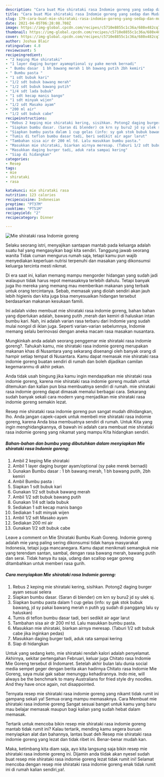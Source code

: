 ```yaml
---
description: "Cara buat Mie shirataki rasa Indomie goreng yang sedap dan Mudah Dibuat"
title: "Cara buat Mie shirataki rasa Indomie goreng yang sedap dan Mudah Dibuat"
slug: 179-cara-buat-mie-shirataki-rasa-indomie-goreng-yang-sedap-dan-mudah-dibuat
date: 2021-04-05T06:28:08.708Z
image: https://img-global.cpcdn.com/recipes/c5710e8855c1c36a/680x482cq70/mie-shirataki-rasa-indomie-goreng-foto-resep-utama.jpg
thumbnail: https://img-global.cpcdn.com/recipes/c5710e8855c1c36a/680x482cq70/mie-shirataki-rasa-indomie-goreng-foto-resep-utama.jpg
cover: https://img-global.cpcdn.com/recipes/c5710e8855c1c36a/680x482cq70/mie-shirataki-rasa-indomie-goreng-foto-resep-utama.jpg
author: Joshua Blair
ratingvalue: 4.8
reviewcount: 5
recipeingredient:
- "2 keping Mie shirataki"
- "1 layer daging burger ayamoptional sy pake merek bernadi"
- " Bumbu dasar  1 bh bawang merah 1 bh bawang putih 2bh kemiri"
- " Bumbu pasta "
- "1 sdt bubuk kari"
- "1/2 sdt bubuk bawang merah"
- "1/2 sdt bubuk bawang putih"
- "1/4 sdt lada bubuk"
- "1 sdt kecap manis bango"
- "1 sdt minyak wijen"
- "1/2 sdt Masako ayam"
- "200 ml air"
- "1/2 sdt bubuk cabe"
recipeinstructions:
- "Rebus 2 keping mie shirataki kering, sisihkan. Potong2 daging burger ayam sesuai selera"
- "Siapkan bumbu dasar. (Saran di blender) cm krn sy buru2 jd sy ulek sj."
- "Siapkan bumbu pasta dalam 1 cup gelas (info: sy gak stok bubuk bawang, jd sy pakai bawang merah n putih yg sudah di panggang lalu sy haluskan)"
- "Tumis di teflon bumbu dasar tadi, beri sedikit air agar larut"
- "Tambahan sisa air dr 200 ml td. Lalu masukkan bumbu pasta."
- "Masukkan mie shirataki, biarkan airnya meresap. (Taburi 1/2 sdt bubuk cabe jika inginkan pedas)"
- "Masukkan daging burger tadi, aduk rata sampai kering"
- "Siap di hidangkan"
categories:
- Resep
tags:
- mie
- shirataki
- rasa

katakunci: mie shirataki rasa 
nutrition: 123 calories
recipecuisine: Indonesian
preptime: "PT37M"
cooktime: "PT51M"
recipeyield: "2"
recipecategory: Dinner

---
```



![Mie shirataki rasa Indomie goreng](https://img-global.cpcdn.com/recipes/c5710e8855c1c36a/680x482cq70/mie-shirataki-rasa-indomie-goreng-foto-resep-utama.jpg)

Selaku seorang istri, menyajikan santapan mantab pada keluarga adalah suatu hal yang mengasyikan bagi kita sendiri. Tanggung jawab seorang  wanita Tidak cuman mengurus rumah saja, tetapi kamu pun wajib menyediakan keperluan nutrisi terpenuhi dan masakan yang dikonsumsi keluarga tercinta mesti nikmat.

Di era  saat ini, kalian memang mampu mengorder hidangan yang sudah jadi walaupun tidak harus repot memasaknya terlebih dahulu. Tetapi banyak juga lho mereka yang memang mau memberikan makanan yang terbaik untuk orang tercintanya. Sebab, memasak yang diolah sendiri akan jauh lebih higienis dan kita juga bisa menyesuaikan hidangan tersebut berdasarkan makanan kesukaan famili. 

Ini adalah video membuat mie shirataki rasa indomie goreng, bahan bahan yang diperlukan adalah, bawang putih ,merah dan kemiri di haluskan intan bumbu kari. Nah, ini adalah varian rasa terbaru dari Indomie yang sudah mulai nongol di iklan juga. Seperti varian-varian sebelumnya, Indomie memang selalu berinovasi dengan aneka macam rasa masakan nusantara.

Mungkinkah anda adalah seorang penggemar mie shirataki rasa indomie goreng?. Tahukah kamu, mie shirataki rasa indomie goreng merupakan makanan khas di Nusantara yang sekarang disenangi oleh banyak orang di hampir setiap tempat di Nusantara. Kamu dapat memasak mie shirataki rasa indomie goreng buatan sendiri di rumah dan boleh dijadikan camilan kegemaranmu di akhir pekan.

Anda tidak usah bingung jika kamu ingin mendapatkan mie shirataki rasa indomie goreng, karena mie shirataki rasa indomie goreng mudah untuk ditemukan dan kalian pun bisa membuatnya sendiri di rumah. mie shirataki rasa indomie goreng dapat dimasak memalui berbagai cara. Sekarang sudah banyak sekali cara modern yang menjadikan mie shirataki rasa indomie goreng semakin lezat.

Resep mie shirataki rasa indomie goreng pun sangat mudah dihidangkan, lho. Anda jangan capek-capek untuk membeli mie shirataki rasa indomie goreng, karena Anda bisa membuatnya sendiri di rumah. Untuk Kita yang ingin menghidangkannya, di bawah ini adalah cara membuat mie shirataki rasa indomie goreng yang nikamat yang mampu Kita hidangkan sendiri.

<!--inarticleads1-->

##### Bahan-bahan dan bumbu yang dibutuhkan dalam menyiapkan Mie shirataki rasa Indomie goreng:

1. Ambil 2 keping Mie shirataki
1. Ambil 1 layer daging burger ayam/optional (sy pake merek bernadi)
1. Gunakan  Bumbu dasar : 1 bh bawang merah, 1 bh bawang putih, 2bh kemiri
1. Ambil  Bumbu pasta :
1. Siapkan 1 sdt bubuk kari
1. Gunakan 1/2 sdt bubuk bawang merah
1. Ambil 1/2 sdt bubuk bawang putih
1. Gunakan 1/4 sdt lada bubuk
1. Sediakan 1 sdt kecap manis bango
1. Sediakan 1 sdt minyak wijen
1. Ambil 1/2 sdt Masako ayam
1. Sediakan 200 ml air
1. Gunakan 1/2 sdt bubuk cabe


Leave a comment on Mie Shirataki Bumbu Kuah Goreng. Indomie goreng adalah mie yang paling sering dikonsumsi tidak hanya masyarakat Indonesia, tetapi juga mancanegara. Kamu dapat menikmati semangkuk mie yang terendam santan, sambal, dengan rasa bawang merah, bawang putih dan serai. Tidak hanya itu saja, udang dan scallop segar goreng ditambahkan untuk memberi rasa gurih. 

<!--inarticleads2-->

##### Cara menyiapkan Mie shirataki rasa Indomie goreng:

1. Rebus 2 keping mie shirataki kering, sisihkan. Potong2 daging burger ayam sesuai selera
1. Siapkan bumbu dasar. (Saran di blender) cm krn sy buru2 jd sy ulek sj.
1. Siapkan bumbu pasta dalam 1 cup gelas (info: sy gak stok bubuk bawang, jd sy pakai bawang merah n putih yg sudah di panggang lalu sy haluskan)
1. Tumis di teflon bumbu dasar tadi, beri sedikit air agar larut
1. Tambahan sisa air dr 200 ml td. Lalu masukkan bumbu pasta.
1. Masukkan mie shirataki, biarkan airnya meresap. (Taburi 1/2 sdt bubuk cabe jika inginkan pedas)
1. Masukkan daging burger tadi, aduk rata sampai kering
1. Siap di hidangkan


Untuk yang sedang keto, mie shirataki rendah kalori adalah penyelamat. Akhirnya, sekitar pertengahan Februari, keluar juga Chitato rasa Indomie Mie Goreng tersebut di Indomaret. Setelah akhir bulan lalu dunia social media sempet geger dengan berita akan hadirnya Chitato rasa Indomie Mie Goreng, saya mulai gak sabar menunggu kehadirannya. Indo mie, will always be the benchmark to many Australians for fried style dry noodles. And they have once again, not disappointed. 

Ternyata resep mie shirataki rasa indomie goreng yang nikamt tidak rumit ini gampang sekali ya! Semua orang mampu memasaknya. Cara Membuat mie shirataki rasa indomie goreng Sangat sesuai banget untuk kamu yang baru mau belajar memasak maupun bagi kalian yang sudah hebat dalam memasak.

Tertarik untuk mencoba bikin resep mie shirataki rasa indomie goreng mantab tidak rumit ini? Kalau tertarik, mending kamu segera buruan menyiapkan alat dan bahannya, lantas buat deh Resep mie shirataki rasa indomie goreng yang lezat dan tidak ribet ini. Benar-benar mudah kan. 

Maka, ketimbang kita diam saja, ayo kita langsung saja bikin resep mie shirataki rasa indomie goreng ini. Dijamin anda tiidak akan nyesel sudah buat resep mie shirataki rasa indomie goreng lezat tidak rumit ini! Selamat mencoba dengan resep mie shirataki rasa indomie goreng enak tidak rumit ini di rumah kalian sendiri,ya!.

